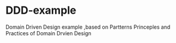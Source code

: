 # DDD-example
Domain Driven Design example ,based on Partterns Princeples and Practices of Domain Drvien Design
